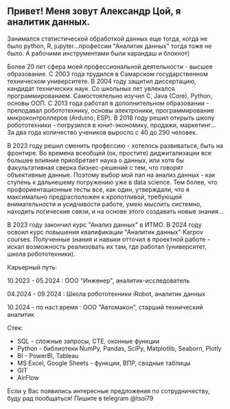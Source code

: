 ## Привет! Меня зовут Александр Цой, я аналитик данных.

Занимался статистической обработкой данных еще тогда, когда не было python, R, jupyter...профессии "Аналитик данных" тогда тоже не было.
А рабочими инструментами были карандаш и блокнот)

Более 20 лет сфера моей профессиональной деятельности - высшее образование. С 2003 года трудился в Самарском государственном техническом университете.
В 2004 году защитил диссертацию, кандидат технических наук.
Со школьных лет увлекался программированием. Самостоятельно изучил C, Java (Core), Python, основы ООП.
С 2013 года работал в дополнительном образовании - преподавал робототехнику, основы электроники, программирование микроконтроллеров (Arduino, ESP).
В 2018 году решил открыть школу робототехники - погрузился в юнит-экономику, продажи, маркетинг... За два года количество учеников выросло с 40 до 290 человек.

В 2023 году решил сменить профессию - хотелось развиваться, быть на фронтире. Во времена всеобщей (ох, простите) диджитализации все большее влияние приобретает наука о данных, или хотя бы факультативная сверка бизнес-решений с тем, что говорят объективные данные. 
Поэтому выбор мой пал на анализ данных - как ступень к дальнешему погружению уже в data science.
Тем более, что профориентационные тесты все, как один, утверждали, что я максимально предрасположен к кропотливой, требующей внимательности и усидчивости работе, умею мыслить системно, находить логические связи, и на основе этого создавать новые знания...

В 2023 году закончил курс "Анализ данных" в ИТМО.
В 2024 году освоил курс повышения квалификации "Аналитик данных" Karpov courses.
Полученные знания и навыки отточил в проектной работе - искал возможность реализовать их там, где работал (университет, школа робототехники).

Карьерный путь:

10.2023 - 05.2024 : ООО "Инженер", аналитик-исследователь

04.2024 - 09.2024 : Школа робототехники iRobot, аналитик данных

10.2024 - по наст.время : ООО "Автомакон", старший технический аналитик

Стек:
- SQL - сложные запросы, CTE, оконные функции
- Python - библиотеки NumPy, Pandas, SciPy, Matplotlib, Seaborn, Plotly
- BI - PowerBI, Tableau
- MS Excel, Google Sheets - функции, ВПР, сводные таблицы
- GIT
- AirFlow

Если у Вас появились интересные предложения по сотрудничеству, буду рад пообщаться! 
Пишите в telegram @tsoi79

